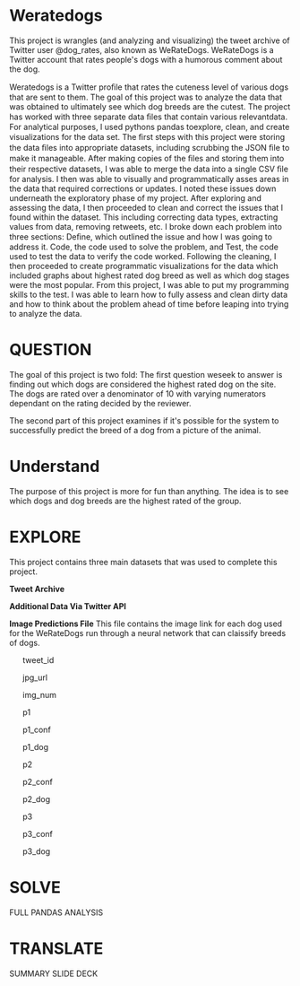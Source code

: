 # Weratedogs
This project is wrangles (and analyzing and visualizing) the tweet archive of Twitter user @dog_rates, also known as WeRateDogs. WeRateDogs is a Twitter account that rates people's dogs with a humorous comment about the dog. 

Weratedogs is a Twitter proﬁle that rates the cuteness level of various dogs that are sent to them. The goal of this project was to analyze the data that was obtained to ultimately see which dog breeds are the cutest. The project has worked with three separate data ﬁles that contain various relevantdata. For analytical purposes, I used pythons pandas toexplore, clean, and create visualizations for the data set. The ﬁrst steps with this project were storing the data ﬁles into appropriate datasets, including scrubbing the JSON ﬁle to make it manageable. After making copies of the ﬁles and storing them into their respective datasets, I was able to merge the data into a single CSV ﬁle for analysis. I then was able to visually and programmatically asses areas in the data that required corrections or updates. I noted these issues down underneath the exploratory phase of my project. After exploring and assessing the data, I then proceeded to clean and correct the issues that I found within the dataset. This including correcting data types, extracting values from data, removing retweets, etc. I broke down each problem into three sections: Deﬁne, which outlined the issue and how I was going to address it. Code, the code used to solve the problem, and Test, the code used to test the data to verify the code worked. Following the cleaning, I then proceeded to create programmatic visualizations for the data which included graphs about highest rated dog breed as well as which dog stages were the most popular. From this project, I was able to put my programming skills to the test. I was able to learn how to fully assess and clean dirty data and how to think about the problem ahead of time before leaping into trying to analyze the data.

# QUESTION
The goal of this project is two fold: 
The first question weseek to answer is finding out which dogs are considered the highest rated dog on the site. The dogs are rated over a denominator of 10 with varying numerators dependant on the rating decided by the reviewer. 

The second part of this project examines if it's possible for the system to successfully predict the breed of a dog from a picture of the animal. 

# Understand
The purpose of this project is more for fun than anything. The idea is to see which dogs and dog breeds are the highest rated of the group. 

# EXPLORE
This project contains three main datasets that was used to complete this project.

<b>Tweet Archive</b>


<b>Additional Data Via Twitter API</b>

<b>Image Predictions File</b>
This file contains the image link for each dog used for the WeRateDogs run through a neural network that can claissify breeds of dogs. 
<ul>tweet_id</ul>
 <ul> jpg_url</ul>
 <ul> img_num</ul>
 <ul> p1</ul>
  <ul>p1_conf</ul>
  <ul>p1_dog</ul>
 <ul> p2</ul>
 <ul> p2_conf</ul>
  <ul>p2_dog</ul>
  <ul>p3</ul>
 <ul> p3_conf</ul>
 <ul> p3_dog</ul>
</ul>

# SOLVE
FULL PANDAS ANALYSIS

# TRANSLATE
SUMMARY SLIDE DECK
